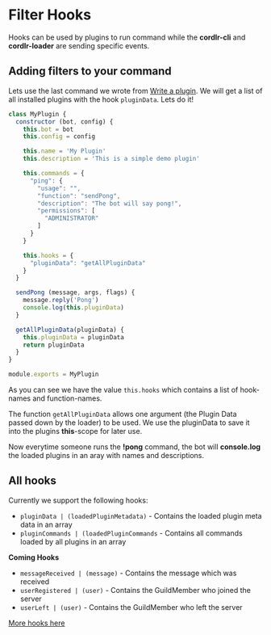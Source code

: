 # Filter Hooks

Hooks can be used by plugins to run command while the **cordlr-cli** and **cordlr-loader** are sending specific events.

## Adding filters to your command

Lets use the last command we wrote from [Write a plugin](./write-a-plugin.md). We will get a list of all installed plugins with the hook `pluginData`. Lets do it!

```js
class MyPlugin {
  constructor (bot, config) {
    this.bot = bot
    this.config = config

    this.name = 'My Plugin'
    this.description = 'This is a simple demo plugin'

    this.commands = {
      "ping": {
        "usage": "",
        "function": "sendPong",
        "description": "The bot will say pong!",
        "permissions": [
          "ADMINISTRATOR"
        ]
      }
    }

    this.hooks = {
      "pluginData": "getAllPluginData"
    }
  }

  sendPong (message, args, flags) {
    message.reply('Pong')
    console.log(this.pluginData)
  }

  getAllPluginData(pluginData) {
    this.pluginData = pluginData
    return pluginData
  }
}

module.exports = MyPlugin
```

As you can see we have the value `this.hooks` which contains a list of hook-names and function-names.

The function `getAllPluginData` allows one argument (the Plugin Data passed down by the loader) to be used. We use the pluginData to save it into the plugins **this**-scope for later use.

Now everytime someone runs the **!pong** command, the bot will **console.log** the loaded plugins in an aray with names and descriptions.

## All hooks

Currently we support the following hooks:

* `pluginData | (loadedPluginMetadata)` - Contains the loaded plugin meta data in an array
* `pluginCommands | (loadedPluginCommands` - Contains all commands loaded by all plugins in an array

**Coming Hooks**

* `messageReceived | (message)` - Contains the message which was received
* `userRegistered | (user)` - Contains the GuildMember who joined the server
* `userLeft | (user)` - Contains the GuildMember who left the server

[More hooks here](https://github.com/Devcord/cordlr-loader/issues/13#issuecomment-286068310)